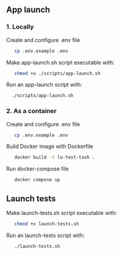 ## App launch

### 1. Locally

Create and configure .env file

```bash
   cp .env.example .env
 ```

Make app-launch.sh script executable with:

```bash
   chmod +x ./scripts/app-launch.sh
```

Run an app-launch script with:

```bash
  ./scripts/app-launch.sh
```

### 2. As a container

Create and configure .env file

```bash
   cp .env.example .env
 ```

Build Docker image with Dockerfile

```bash
   docker build -t lo-test-task .
```

Run docker-compose file

```bash
   docker compose up
```

## Launch tests

Make launch-tests.sh script executable with:

```bash
   chmod +x launch-tests.sh
```

Run an launch-tests script with:

```bash
   ./launch-tests.sh
```
